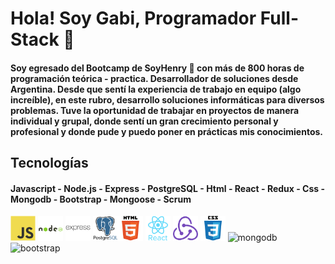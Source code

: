 <h1>Hola! Soy Gabi, Programador Full-Stack 👋</h1>

<h4>Soy egresado del Bootcamp de SoyHenry 🚀 con más de 800 horas de programación teórica - practica. Desarrollador de soluciones desde Argentina. Desde que sentí la experiencia de trabajo en equipo (algo increíble), en este rubro, desarrollo soluciones informáticas para diversos problemas. Tuve la oportunidad de trabajar en proyectos de manera individual y grupal, donde sentí un gran crecimiento personal y profesional y donde pude y puedo poner en prácticas mis conocimientos.</h4>


<h2>Tecnologías</h2>
<h4 align="left"> Javascript - Node.js - Express - PostgreSQL - Html - React - Redux - Css - Mongodb - Bootstrap - Mongoose - Scrum</h4>
<p align="left"> <img src="https://raw.githubusercontent.com/devicons/devicon/master/icons/javascript/javascript-original.svg" alt="javascript" width="40" height="40"/> <img src="https://raw.githubusercontent.com/devicons/devicon/master/icons/nodejs/nodejs-original-wordmark.svg" alt="nodejs" width="40" height="40"/> <img src="https://raw.githubusercontent.com/devicons/devicon/master/icons/express/express-original-wordmark.svg" alt="express" width="40" height="40"/> <img src="https://raw.githubusercontent.com/devicons/devicon/master/icons/postgresql/postgresql-original-wordmark.svg" alt="postgresql" width="40" height="40"/><img src="https://raw.githubusercontent.com/devicons/devicon/master/icons/html5/html5-original-wordmark.svg" alt="html5" width="40" height="40"/> <img src="https://raw.githubusercontent.com/devicons/devicon/master/icons/react/react-original-wordmark.svg" alt="react" width="40" height="40"/> <img src="https://raw.githubusercontent.com/devicons/devicon/master/icons/redux/redux-original.svg" alt="redux" width="40" height="40"/> <img src="https://raw.githubusercontent.com/devicons/devicon/master/icons/css3/css3-original-wordmark.svg" alt="css3" width="40" height="40"/> <img src="https://www.vectorlogo.zone/logos/mongodb/mongodb-icon.svg" alt="mongodb" width="40" height="40" /> <img src="https://img.icons8.com/color/512/bootstrap.png" alt="bootstrap" width="40" height="40" /> </p>


